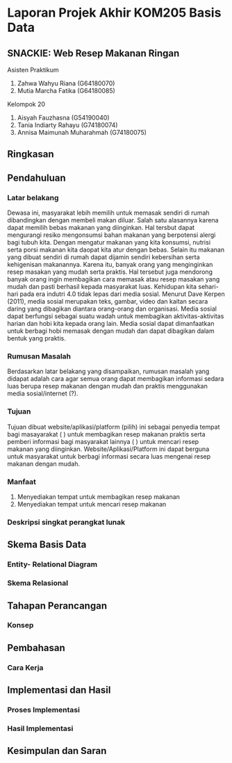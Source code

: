 # Laporan Projek Akhir KOM205 Basis Data
## SNACKIE: Web Resep Makanan Ringan
Asisten Praktikum
1. Zahwa Wahyu Riana (G64180070)
2. Mutia Marcha Fatika (G64180085)

Kelompok 20
1. Aisyah Fauzhasna (G54190040)
2. Tania Indiarty Rahayu (G74180074)
3. Annisa Maimunah Muharahmah (G74180075)

## Ringkasan
## Pendahuluan
### Latar belakang
  Dewasa ini, masyarakat lebih memilih untuk memasak sendiri di rumah dibandingkan dengan membeli makan diluar. Salah satu alasannya karena dapat memilih bebas makanan yang diinginkan. Hal tersbut dapat mengurangi resiko mengonsumsi bahan makanan yang berpotensi alergi bagi tubuh kita. Dengan mengatur makanan yang kita konsumsi, nutrisi serta porsi makanan kita daopat kita atur dengan bebas. Selain itu makanan yang dibuat sendiri di rumah dapat dijamin sendiri kebersihan serta kehigenisan makanannya. Karena itu, banyak orang yang menginginkan resep masakan yang mudah serta praktis. Hal tersebut juga mendorong banyak orang ingin membagikan cara memasak atau resep masakan yang mudah dan pasti berhasil kepada masyarakat luas.
  Kehidupan kita sehari-hari pada era indutri 4.0 tidak lepas dari media sosial. Menurut Dave Kerpen (2011), media sosial merupakan teks, gambar, video dan kaitan secara daring yang dibagikan diantara orang-orang dan organisasi. Media sosial dapat berfungsi sebagai suatu wadah untuk membagikan aktivitas-aktivitas harian dan hobi kita kepada orang lain. Media sosial dapat dimanfaatkan untuk berbagi hobi memasak dengan mudah dan dapat dibagikan dalam bentuk yang praktis.
  
### Rumusan Masalah
Berdasarkan latar belakang yang disampaikan, rumusan masalah yang didapat adalah cara agar semua orang dapat membagikan informasi sedara luas berupa resep makanan dengan mudah dan praktis menggunakan media sosial/internet (?).

### Tujuan
Tujuan dibuat website/aplikasi/platform (pilih) ini sebagai penyedia tempat bagi masayarakat ( ) untuk membagikan resep makanan praktis serta pemberi informasi bagi masyarakat lainnya ( ) untuk mencari resep makanan yang diinginkan. Website/Aplikasi/Platform ini dapat berguna untuk masyarakat untuk berbagi informasi secara luas mengenai resep makanan dengan mudah.

### Manfaat
1. Menyediakan tempat untuk membagikan resep makanan
2. Menyediakan tempat untuk mencari resep makanan

### Deskripsi singkat perangkat lunak

## Skema Basis Data
### Entity- Relational Diagram
### Skema Relasional

## Tahapan Perancangan
### Konsep

## Pembahasan
### Cara Kerja

## Implementasi dan Hasil
### Proses Implementasi
### Hasil Implementasi

## Kesimpulan dan Saran
